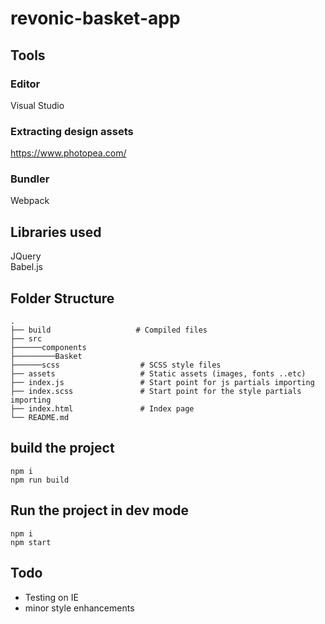 # revonic-basket-app
##  Tools
### Editor
Visual Studio
### Extracting design assets
https://www.photopea.com/
### Bundler
Webpack
## Libraries used
JQuery  
Babel.js
## Folder Structure
    .
    ├── build                   # Compiled files
    ├── src
    ├──────components
    ├─────────Basket
    ├──────scss                  # SCSS style files
    ├── assets                   # Static assets (images, fonts ..etc)
    ├── index.js                 # Start point for js partials importing
    ├── index.scss               # Start point for the style partials importing
    ├── index.html               # Index page
    └── README.md
## build the project
`npm i`  
`npm run build`
## Run the project in dev mode
`npm i`  
`npm start`
## Todo
- Testing on IE
- minor style enhancements
